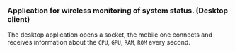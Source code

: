 ### Application for wireless monitoring of system status. (Desktop client)
The desktop application opens a socket, the mobile one connects and receives information about the `CPU`, `GPU`, `RAM`, `ROM` every second.

